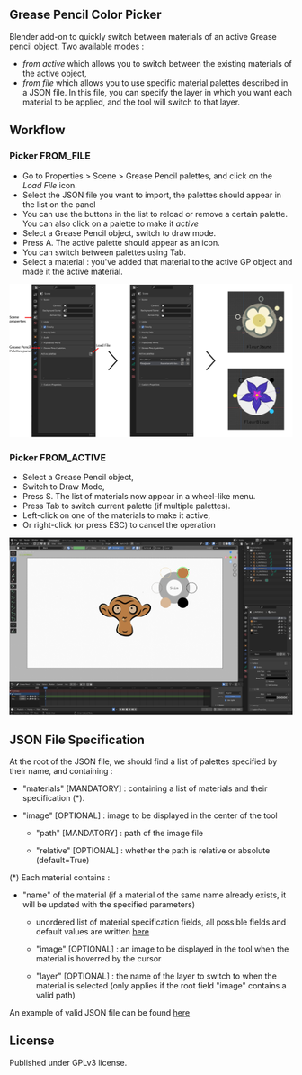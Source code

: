 ## Grease Pencil Color Picker

Blender add-on to quickly switch between materials of an active Grease pencil object.
Two available modes : 
* *from active* which allows you to switch between the existing materials of the active object,
* *from file* which allows you to use specific material palettes described in a JSON file. In this file, you can specify the layer in which you want each material to be applied, and the tool will switch to that layer.

## Workflow 

### Picker FROM_FILE
* Go to Properties > Scene > Grease Pencil palettes, and click on the *Load File* icon.
* Select the JSON file you want to import, the palettes should appear in the list on the panel
* You can use the buttons in the list to reload or remove a certain palette. You can also click on a palette to make it *active*
* Select a Grease Pencil object, switch to draw mode.
* Press A. The active palette should appear as an icon. 
* You can switch between palettes using Tab.
* Select a material : you've added that material to the active GP object and made it the active material.

![Load File](doc/load_file_instructions.png "Loading a JSON file from the Blender interface")

### Picker FROM_ACTIVE 
* Select a Grease Pencil object,
* Switch to Draw Mode,
* Press S. The list of materials now appear in a wheel-like menu.
* Press Tab to switch current palette (if multiple palettes).
* Left-click on one of the materials to make it active,
* Or right-click (or press ESC) to cancel the operation

![Preview](doc/gcp_preview.png "Preview of the GP Color Picker")

## JSON File Specification
At the root of the JSON file, we should find a list of palettes specified by their name, and containing : 

- "materials" \[MANDATORY\] : containing a list of materials and their specification (*). 

- "image" \[OPTIONAL\] : image to be displayed in the center of the tool

    - "path" \[MANDATORY\] : path of the image file

    - "relative" \[OPTIONAL\] : whether the path is relative or absolute (default=True)

(*) Each material contains : 

- "name" of the material (if a material of the same name already exists, it will be updated with the specified parameters)

    - unordered list of material specification fields, all possible fields and default values are written [here](doc/base_material.json)

    - "image" \[OPTIONAL\] : an image to be displayed in the tool when the material is hoverred by the cursor

    - "layer" \[OPTIONAL\] : the name of the layer to switch to when the material is selected (only applies if the root field "image" contains a valid path)


An example of valid JSON file can be found [here](doc/example.json)

## License

Published under GPLv3 license.